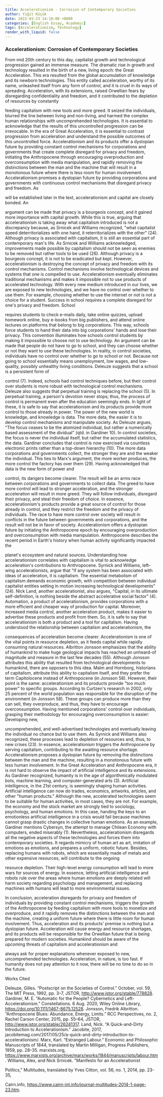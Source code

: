 ```yaml
---
title: Accelerationism - Corrosion of Contemporary Societies
author: Yiğit Küçük
date: 2022-03-23 14:10:00 +0800
categories: [English Essay, Academic]
tags: [Accelerationism, Technology]
render_with_liquid: false
---
```


### Accelerationism: Corrosion of Contemporary Societies

From mid 20th century to this day, capitalist growth and technological progression gained an immense measure. The dramatic rise in growth and technology resulted in the birth of a new, living epoch: the Great Acceleration. This era resulted from the global
accumulation of knowledge and its newborn technologies. This entity called acceleration, worthy of its name, unleashed itself from any form of control, and it is cruel in its ways of spreading. Acceleration, with its extensions, raised Orwellian fears by disregarding
confidentiality and freedom, and it contributed to the depletion of resources by constantly

feeding capitalism with new tools and more greed. It seized the individuals, blurred the line between living and non-living, and harmed the complex human relationships with uncomprehended technologies. It is essential to acknowledge that the results of this uncontrolled progression can be irrevocable. In the era of Great Acceleration, it is essential to contrast progression from acceleration and understand the possible outcomes of this uncontrolled force. Accelerationism and its products offer a dystopian future by providing
constant control mechanisms for corporations and governments that create complete disregard for privacy and freedom, initiating the Anthropocene through encouraging overproduction and overconsumption with media manipulation, and rapidly removing the distinctions between the man and the machine that will result in a monotonous future where there is less room for human involvement.
Accelerationism promises a dystopian future by providing corporations and governments with continuous control mechanisms that disregard privacy and freedom. As
 
will be established later in the text, accelerationism and capital are closely bonded. An

argument can be made that privacy is a bourgeois concept, and it gained more importance with capital growth. While this is true, arguing that accelerationism is taking away what
capitalism introduced is not a discrepancy because, as Srnicek and Williams recognized, "what capitalist speed deterritorializes with one hand, it reterritorializes with the other" (24). Although privacy is associated with capitalism, it is still an essential part of contemporary man's life. As Srnicek and Williams acknowledged, improvements made possible by
capitalism should not be seen as enemies to be removed but rather tools to be used (26). Although privacy is a bourgeois concept, it is not to be eradicated but kept. However,
accelerationism is destroying the concept of privacy and freedom with its control mechanisms. Control mechanisms involve technological devices and systems that one is
compelled to use. Accelerationism eventually eliminates traditional mechanisms and makes it impossible not to use products of accelerated technology. With every new medium introduced in our lives, we are exposed to new technologies, and we have no control over whether to use them. For example, choosing whether to use the internet or not is not a choice for a student.
Success in school requires a complete disregard for one's privacy and freedom. School

requires students to check e-mails daily, take online quizzes, upload homework online, buy e-books from big publishers, and attend online lectures on platforms that belong to big
corporations. This way, schools force students to hand their data into big corporations' hands and lose their privacy. This convention illuminates how schools control students by making it impossible to choose not to use technology. An argument can be made that people do not have to go to school, and they can choose whether or not they want to use these technologies. In reality, in control societies, individuals have no control over whether to go to school or not. Because not going to school essentially means unemployment, low wages, and low-quality, possibly unhealthy living conditions. Deleuze suggests that a school is a persistent form of
 
control (7). Indeed, schools had control techniques before, but their control over students is more robust with technological control mechanisms. Deleuze also suggests that perpetual training is replacing the school (5). In perpetual training, a person's devotion never stops; thus, the process of control is permanent even after the education seemingly ends. In light of these, it is safe to say that accelerationism and its products provide more control to those
already in power. The power of the new world is knowledge, and knowledge is data. The more data, the easier it is to develop control mechanisms and manipulate society. As Deleuze argues, "The focus ceases to be the atomized individual, but rather a numerically based
assessment of the dividual" (qtd. in Gardiner 10). In control societies, the focus is never the individual itself, but rather the accumulated statistics, the data. Gardiner concludes that
control is now exercised via countless electronic prints rather than a top-down hierarchy (10). The more data corporations and governments collect, the stronger they are and the weaker the individual. This ties to Marx's argument, the more worker produces, the more control the
factory has over them (29). Having acknowledged that data is the new form of power and

control, its dangers become clearer. The result will be an arms race between corporations and governments to collect data. The greed to have more control will lead to stronger
acceleration, and the stronger acceleration will result in more greed. They will follow individuals, disregard their privacy, and steal their freedom of choice. In essence,
accelerationism's products provide a great source of control for those already in control, and they restrict the freedom and the privacy of individuals. The race to have more control over society will result in conflicts in the future between governments and corporations, and the result will not be in favor of society.
Accelerationism offers a dystopian future by initiating the Anthropocene epoch by encouraging overproduction and overconsumption with media manipulation. Anthropocene
describes the recent period in Earth's history when human activity significantly impacted the
 
planet's ecosystem and natural sources. Understanding how accelerationism correlates with capitalism is vital to acknowledge acceleration's contributions to Anthropocene. Syrnick and
Williams, left-wing accelerationists, argue that "If any system has been associated with ideas of acceleration, it is capitalism. The essential metabolism of capitalism demands economic growth, with competition between individual capitalist entities setting in motion increasing technological developments" (24). Nick Land, another accelerationist, also argues, "Capital, in its ultimate self-definition, is nothing beside the abstract accelerative social factor" (4).
Automation, a product of accelerationism, provides corporations with a more efficient and cheaper way of production for capital. Moreover, increased media control, another
acceleration product, makes it easier to advertise these products and profit from them. So, it is safe to say that accelerationism is both a product and a tool for capitalism.
Having understood the relationship between capitalism and accelerationism, the

consequences of acceleration become clearer. Accelerationism is one of the vital points in resource depletion, as it feeds capital while rapidly consuming natural resources. Albritton Jonsson emphasizes that the ability of humankind to make huge geological impacts has
reached an unheard-of magnitude and measure in the last few decades (55). Although Jonsson attributes this ability that resulted from technological developments to humankind, there are opposers to this idea. Malm and Hornborg, historians of capitalism, attribute this ability to
capitalism itself, and they prefer the term Capitolocene instead of Anthropocene (in Jonsson 58). However, their point is the same: accelerationism and its products provide "too much power" to specific groups. According to Curtzen's research in 2002, only 25 percent of the world population was responsible for the disruption of the environment (in Jonsson 58).
These groups can produce more than they can sell, they overproduce, and thus, they have to encourage overconsumption. Having mentioned corporations' control over individuals, grasping their methodology for encouraging overconsumption is easier: Developing new,
 
uncomprehended, and well-advertised technologies and eventually leaving the individual no chance but to use them. As Syrnick and Williams also recognized, these processes lead to depletion of resources and, thus, to new crises (23). In essence, accelerationism triggers the Anthropocene by serving capitalism, contributing to the awaiting resource shortage.
Accelerationism proposes a dystopian future by removing the distinctions between the man and the machine, resulting in a monotonous future with less human involvement. In the Great Acceleration and Anthropocene era, it is not hard to observe the impact of artificial intelligence and its extensions. As Gardiner recognized, humanity is in the age of
algorithmically modulated bots, machine learning, and computer-generated arts (3). Artificial intelligence, in the 21st century, is seemingly shaping human activities. Artificial intelligence can now do trades, economics, artworks, articles, and other "human products." Although the new, accelerated technologies seem to be suitable for human activities, in most cases, they are not. For example, the economy and the stock market are strongly tied to sociology, psychology, and human emotions. In this case, handing the keys to an emotionless artificial intelligence in a crisis would fail because machines cannot grasp drastic changes in collective human emotions. As an example, Gardiner mentions Cybersyn, the attempt to manage Chilean Economy with computers, ended miserably (1). Nevertheless, accelerationism disregards all the negative aspects of these technologies and forces them into contemporary societies. It regards mimicry of human art as art, imitation of emotions as emotions, and prepares a uniform, robotic future. Besides, replacing humans with robots, which are
essentially made of metals and other expensive resources, will contribute to the ongoing

resource depletion. Their high-level energy consumption will lead to more wars for sources of energy. In essence, letting artificial intelligence and robots rule over the areas where human emotions are deeply related will harm society regarding psychology and management, and replacing machines with humans will lead to more environmental issues.
 
In conclusion, acceleration disregards for privacy and freedom of individuals by providing constant control mechanisms, triggers the growth of the Anthropocene by feeding capitalism with more tools to monetize and overproduce, and it rapidly removes the distinctions between the man and the machine, creating a uniform future where there is little room for human involvement. Thus, acceleration and its products' premise is nothing but a dystopian future. Acceleration will cause energy and resource shortages, and its products will be responsible for the Orwellian future that is being prepared for modern societies.
Humankind should be aware of the upcoming threats of capitalism and accelerationism and

always ask for proper explanations whenever exposed to new, uncomprehended technologies. Acceleration, in nature, is too fast. If humanity does not pay attention to it now, there will be no time to do so in the future.
 





Works Cited


Deleuze, Gilles. “Postscript on the Societies of Control.” October, vol. 59, The MIT Press, 1992, pp. 3–7, JSTOR, http://www.jstor.org/stable/778828.
Gardiner, M. E. “Automatic for the People? Cybernetics and Left-Accelerationism.” Constellations. 6 Aug. 2020, Wiley Online Library, https://doi.org/10.1111/1467-8675.12528.
Jonsson, Fredrik Albritton. “Anthropocene Blues: Abundance, Energy, Limits.” RCC Perspectives, no. 2, Rachel Carson Center, 2015, pp. 55–64, JSTOR, http://www.jstor.org/stable/26241317.
Land, Nick. “A Quick-and-Dirty Introduction to Accelerationism." Jacobite, 2017, jacobitemag.com/2017/05/25/a-quick-and-dirty-introduction-to-accelerationism/.
Marx, Karl. “Estranged Labour.” Economic and Philosophic Manuscripts of 1844, translated by Martin Milligan, Progress Publishers, 1959, pp. 28–35. marxists.org, https://www.marxists.org/archive/marx/works/1844/manuscripts/labour.htm.
Williams, Alex, and Nick Srnicek. "Manifesto for an Accelerationist

Politics," Multitudes, translated by Yves Citton, vol. 56, no. 1, 2014, pp. 23-35,

Cairn.info, https://www.cairn-int.info/journal-multitudes-2014-1-page-23.htm.
